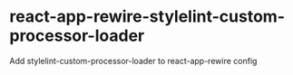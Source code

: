 # react-app-rewire-stylelint-custom-processor-loader
Add stylelint-custom-processor-loader to react-app-rewire config
